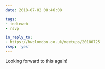 ```yaml
---
date: 2018-07-02 08:46:08

tags:
- indieweb
- rsvp

in_reply_to:
- https://hwclondon.co.uk/meetups/20180725
rsvp: 'yes'
---
```


Looking forward to this again!

